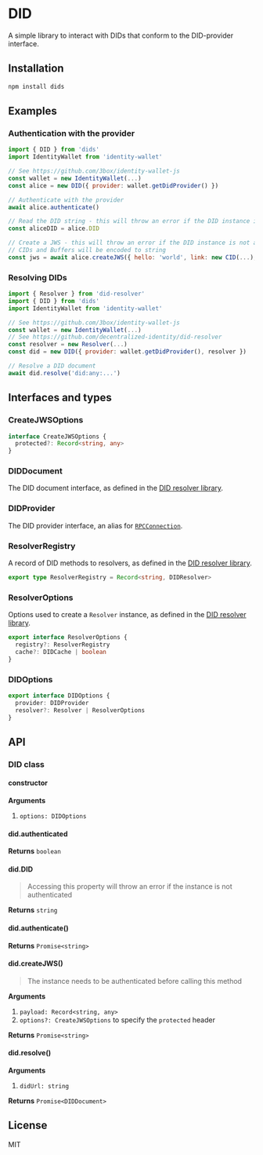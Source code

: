 # DID

A simple library to interact with DIDs that conform to the DID-provider interface.

## Installation

```sh
npm install dids
```

## Examples

### Authentication with the provider

```js
import { DID } from 'dids'
import IdentityWallet from 'identity-wallet'

// See https://github.com/3box/identity-wallet-js
const wallet = new IdentityWallet(...)
const alice = new DID({ provider: wallet.getDidProvider() })

// Authenticate with the provider
await alice.authenticate()

// Read the DID string - this will throw an error if the DID instance is not authenticated
const aliceDID = alice.DID

// Create a JWS - this will throw an error if the DID instance is not authenticated
// CIDs and Buffers will be encoded to string
const jws = await alice.createJWS({ hello: 'world', link: new CID(...), data: Buffer.from('12ed', 'hex') })
```

### Resolving DIDs

```js
import { Resolver } from 'did-resolver'
import { DID } from 'dids'
import IdentityWallet from 'identity-wallet'

// See https://github.com/3box/identity-wallet-js
const wallet = new IdentityWallet(...)
// See https://github.com/decentralized-identity/did-resolver
const resolver = new Resolver(...)
const did = new DID({ provider: wallet.getDidProvider(), resolver })

// Resolve a DID document
await did.resolve('did:any:...')
```

## Interfaces and types

### CreateJWSOptions

```ts
interface CreateJWSOptions {
  protected?: Record<string, any>
}
```

### DIDDocument

The DID document interface, as defined in the [DID resolver library](https://github.com/decentralized-identity/did-resolver).

### DIDProvider

The DID provider interface, an alias for [`RPCConnection`](https://github.com/ceramicnetwork/js-rpc-utils#rpcconnection).

### ResolverRegistry

A record of DID methods to resolvers, as defined in the [DID resolver library](https://github.com/decentralized-identity/did-resolver).

```ts
export type ResolverRegistry = Record<string, DIDResolver>
```

### ResolverOptions

Options used to create a `Resolver` instance, as defined in the [DID resolver library](https://github.com/decentralized-identity/did-resolver).

```ts
export interface ResolverOptions {
  registry?: ResolverRegistry
  cache?: DIDCache | boolean
}
```

### DIDOptions

```ts
export interface DIDOptions {
  provider: DIDProvider
  resolver?: Resolver | ResolverOptions
}
```

## API

### DID class

#### constructor

**Arguments**

1. `options: DIDOptions`

#### did.authenticated

**Returns** `boolean`

#### did.DID

> Accessing this property will throw an error if the instance is not authenticated

**Returns** `string`

#### did.authenticate()

**Returns** `Promise<string>`

#### did.createJWS()

> The instance needs to be authenticated before calling this method

**Arguments**

1. `payload: Record<string, any>`
1. `options?: CreateJWSOptions` to specify the `protected` header

**Returns** `Promise<string>`

#### did.resolve()

**Arguments**

1. `didUrl: string`

**Returns** `Promise<DIDDocument>`

## License

MIT

